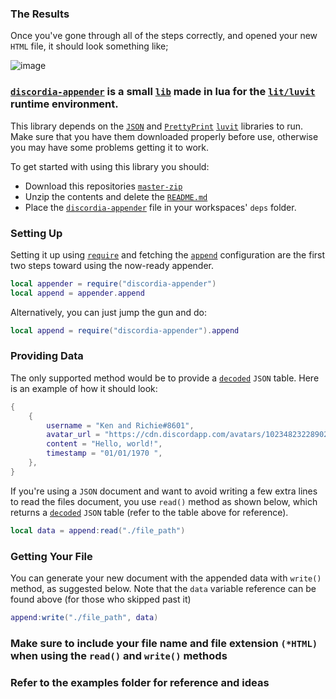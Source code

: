 
### The Results
Once you've gone through all of the steps correctly, and opened your new `HTML` file, it should look something like;

![image](https://cdn.discordapp.com/attachments/1021675456715563058/1024439017049174126/image.png)


### [`discordia-appender`](https://github.com/saint-deity/discordia-appender) is a small [`lib`](https://www.idtech.com/blog/what-are-libraries-in-coding#:~:text=Programming%20library%20definition%20Libraries%20in%20programming%20languages%20are,users%20can%20use%20to%20optimize%20tasks.%20Library%20examples) made in lua for the [`lit/luvit`](https://luvit.io/) runtime environment.

This library depends on the [`JSON`](https://luvit.io/api/json.html) and [`PrettyPrint`](https://luvit.io/api/pretty-print.html) [`luvit`](https://luvit.io/) libraries to run.
Make sure that you have them downloaded properly before use, otherwise you may have some problems getting it to work.

To get started with using this library you should:
- Download this repositories [`master-zip`](https://github.com/saint-deity/discordia-appender/archive/refs/heads/main.zip)
- Unzip the contents and delete the [`README.md`](https://github.com/saint-deity/discordia-appender/blob/main/readme.md)
- Place the [`discordia-appender`](https://github.com/saint-deity/discordia-appender/tree/main/discordia-appender) file in your workspaces' `deps` folder.


### Setting Up

Setting it up using [`require`](https://luvit.io/api/require.html) and fetching the [`append`](https://github.com/saint-deity/discordia-appender/blob/main/discordia-appender/init.lua) configuration are the first two steps toward using the now-ready appender.

```lua
local appender = require("discordia-appender")
local append = appender.append
```

Alternatively, you can just jump the gun and do:

```lua
local append = require("discordia-appender").append
```


### Providing Data

The only supported method would be to provide a [`decoded`](https://luvit.io/api/json.html#json_json_decode_str_pos_nullval) `JSON` table. Here is an example of how it should look:

```lua
{
    {
        username = "Ken and Richie#8601",
        avatar_url = "https://cdn.discordapp.com/avatars/1023482322890281042/4fb15c961276e9c8e5b35603d266c756.webp?size=240",
        content = "Hello, world!",
        timestamp = "01/01/1970 ",
    },
}
```

If you're using a `JSON` document and want to avoid writing a few extra lines to read the files document, you use `read()` method as shown below, which returns a [`decoded`](https://luvit.io/api/json.html#json_json_decode_str_pos_nullval) `JSON` table (refer to the table above for reference).

```lua
local data = append:read("./file_path")
```


### Getting Your File

You can generate your new document with the appended data with `write()` method, as suggested below.
Note that the `data` variable reference can be found above (for those who skipped past it)

```lua
append:write("./file_path", data)
```

### Make sure to include your file name and file extension `(*HTML)` when using the `read()` and `write()` methods
### Refer to the examples folder for reference and ideas
